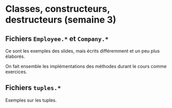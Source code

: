 # Classes, constructeurs, destructeurs (semaine 3)

## Fichiers `Employee.*` et `Company.*`

Ce sont les exemples des slides, mais écrits différemment et un peu plus élaborés.

On fait ensemble les implémentations des méthodes durant le cours comme exercices.

## Fichiers `tuples.*`

Exemples sur les tuples.
